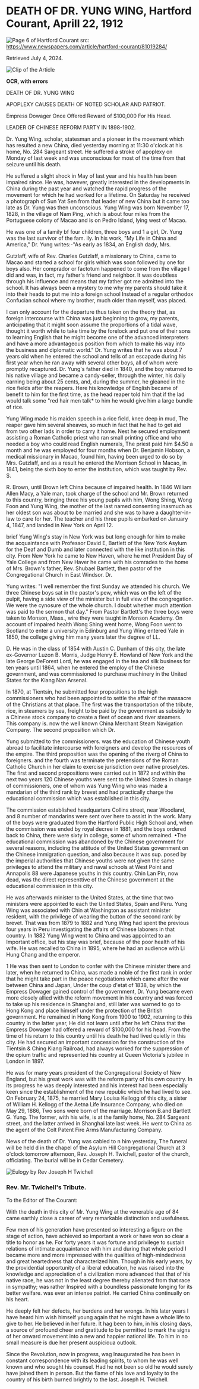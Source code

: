 # DEATH OF DR. YUNG WING, Hartford Courant, Aprill 22, 1912


![Page 6 of Hartford Courant](docs/photos/HartfordCourant-19120422.png)
src: https://www.newspapers.com/article/hartford-courant/81019284/

Retrieved July 4, 2024.

![Clip of the Article](docs/photos/courant_news10120422.jpeg)

**OCR, with errors**

DEATH OF DR. YUNG WING 

APOPLEXY CAUSES DEATH OF NOTED SCHOLAR AND PATRIOT. 

Empress Dowager Once Offered Reward of $100,000 For His Head. 

LEADER OF CHINESE REFORM PARTY IN 1898-1902. 

Dr. Yung Wing, scholar, statesman and a pioneer in the movement which has resulted a new China, died yesterday morning at 11:30 o'clock at his home, No. 284 Sargeant street. He suffered a stroke of apoplexy on Monday of last week and was unconscious for most of the time from that seizure until his death.

He suffered a slight shock in May of last year and his health has been impaired since. He was, however, greatly interested in the developments in China during the past year and watched the rapid progress of the movement for which he had worked for a lifetime. On Saturday he received a photograph of Sun Yat Sen from that leader of new China but it came too late as Dr. Yung was then unconscious. Yung Wing was born November 17, 1828, in the village of Nam Ping, which is about four miles from the Portuguese colony of Macao and is on Pedro Island, lying west of Macao.

He was one of a family bf four children, three boys and 1 a girl, Dr. Yung was the last survivor of the fam. ily. In his work, "My Life in China and America," Dr. Yung writes:-"As early as 1834, an English dady, Mrs.

Gutzlaff, wife of Rev. Charles Gutzlaff, a missionary to China, came to Macao and started a school for girls which was soon followed by one for boys also. Her comprador or factotum happened to come from the village I did and was, in fact, my father's friend and neighbor. It was doubtless through his influence and means that my father got me admitted into the school. It has always been a mystery to me why my parents should take it into their heads to put me into a foreign school Instead of a regular orthodox Confucian school where my brother, much older than myself, was placed.

I can only account for the departure thus taken on the theory that, as foreign intercourse with China was just beginning to grow, my parents, anticipating that it might soon assume the proportions of a tidal wave, thought it worth while to take time by the forelock and put one of their sons to learning English that he might become one of the advanced interpreters and have a more advantageous position from which to make his way into the business and diplomatic world." Dr. Yung writes that he was about 7 years old when he entered the school and tells of an escapade during his first year when he ran away with several other boys, all of whom were promptly recaptured. Dr. Yung's father died in 1840, and the boy returned to his native village and became a candy-seller, through the winter, his daily earning being about 25 cents, and, during the summer, he gleaned in the rice fields after the reapers. Here his knowledge of English became of benefit to him for the first time, as the head reaper told him that if the lad would talk some "red hair men talk* to him he would give him a large bundle of rice.

Yung Wing made his maiden speech in a rice field, knee deep in mud, The reaper gave him several sheaves, so much in fact that he had to get aid from two other lads in order to carry it home. Nest he secured employment assisting a Roman Catholic priest who ran small printing office and who needed a boy who could read English numerals, The priest paid him $4.50 a month and he was employed for four months when Dr. Benjamin Hobson, a medical missionary in Macao, found him, having been urged to do so by Mrs. Gutzlaff, and as a result he entered the Morrison School in Macao, in 1841, being the sixth boy to enter the institution, which was taught by Rev. S.

R. Brown, until Brown left China because cf impaired health. In 1846 William Allen Macy, a Yale man, took charge of the school and Mr. Brown returned to this country, bringing three his young pupils with him, Wong Shing, Wong Foon and Yung Wing, the mother of the last named consenting inasmuch as her oldest son was about to be married and she was to have a daughter-in-law to care for her. The teacher and his three pupils embarked on January 4, 1847, and landed in New York on April 12.

brief Yung Wing's stay in New York was but long enough for him to make the acquaintance with Professor David E, Bartlett of the New York Asylum for the Deaf and Dumb and later connected with the like institution in this city. From New York he came to New Haven, where he met President Day of Yale College and from New Haver he came with his comrades to the home of Mrs. Brown's father, Rev. Shubael Bartlett, then pastor of the Congregational Church in East Windsor. Dr.

Yung writes: "I well remember the first Sunday we attended his church. We three Chinese boys sat in the pastor's pew, which was on the left of the pulpit, having a side view of the minister but in full view of the congregation. We were the cynosure of the whole church. I doubt whether much attention was paid to the sermon that day." From Pastor Bartlett's the three boys were taken to Monson, Mass., wire they were taught in Monson Academy. On account of impaired health Wong Shing went home, Wong Foon went to Scotland to enter a university in Edinburg and Yung Wing entered Yale in 1850, the college giving him many years later the degree of LL.

D. He was in the class of 1854 with Austin C. Dunham of this city, the late ex-Governor Luzon B. Morris, Judge Henry E. Howland of New York and the late George DeForest Lord, he was engaged in the tea and silk business for ten years until 1864, when he entered the employ of the Chinese government, and was commissioned to purchase machinery in the United States for the Kiang Nan Arsenal.

In 1870, at Tientsin, he submitted four propositions to the high commissioners who had been appointed to settle the affair of the massacre of the Christians at that place. The first was the transportation of the tribute, rice, in steamers by sea, freight to be paid by the government as subsidy to a Chinese stock company to create a fleet of ocean and river steamers. This company is. now the well known China Merchant Steam Navigation Company. The second proposition which Dr.

Yung submitted to the commissioners. was the education of Chinese youth abroad to facilitate intercourse with foreigners and develop the resources of the empire. The third proposition was the opening of the riverg of China to foreigners. and the fourth was terminate the pretensions of the Roman Catholic Church in her claim to exercise jurisdiction over native proselytes. The first and second propositions were carried out in 1872 and within the next two years 120 Chinese youths were sent to the United States in charge of commissioners, one of whom was Yung Wing who was made a mandarian of the third rank by brevet and had practically charge the educational commission which was established in this city.

The commission established headquarters Collins street, near Woodland, and 8 number of mandarins were sent over here to assist in the work. Many of the boys were graduated from the Hartford Public High School and, when the commission was ended by royal decree in 1881, and the boys ordered back to China, there were sixty in college, some of whom remained. •The educational commission was abandoned by the Chinese government for several reasons, including the attitude of the United States government on the Chinese immigration question, and also because it was sup. posed by the imperial authorities that Chinese youths were not given the same privileges to attend the military and naval schools at West Point and Annapolis 88 were Japanese youths in this country. Chin Lan Pin, now dead, was the direct representtive of the Chinese government at the educational commission in this city.

He was afterwards minister to the United States, at the time that two ministers were appointed to each the United States, Spain and Peru. Yung Wing was associated with Chin at Washington as assistant minister resident, with the privilege of wearing the button of the second rank by brevet. That was from 1879 to 1882 and Yung Wing had spent the previous four years in Peru investigating the affairs of Chinese laborers in that country. In 1882 Yung Wing went to China and was appointed to an Important office, but his stay was brief, because of the poor health of his wife. He was recalled to China in 1895, where he had an audience with Li Hung Chang and the emperor.

1 He was then sent to London to confer with the Chinese minister there and later, when he returned to China, was made a noble of the first rank in order that he might take part in the peace negotiations which came after the war between China and Japan, Under the coup d'etat of 1838, by which the Empress Dowager gained control of the government, Dr. Yung became even more closely allied with the reform movement in his country and was forced to take up his residence in Shanghai and, still later was warned to go to Hong Kong and place himself under the protection of the British government. He remained in Hong Kong from 1900 to 1902, returning to this country in the latter year, He did not learn until after he left China that the Empress Dowager had offered a reward of $100,000 for his head. From the time of his return to this country until his death he had lived quietly in this city. He had secured an important concession for the construction of the Tientsin &amp; Ching Kiang Railroad, had always worked for the suppression of the opium traffic and represented his country at Queen Victoria's jubilee in London in 1897.

He was for many years president of the Congregational Society of New England, but his great work was with the reform party of his own country. In its progress he was deeply interested and his interest had been especially keen since the establishment of the new republic which he had lived to see. On February 24, 1875, he married Mary Louisa Kellogg of this city, a sister of William H. Kellogg of the Aetna Life Insurance Company, who died on May 29, 1886, Two sons were born of the marriage. Morrison B.and Bartlett G. Yung. The former, with his wife, is at the family home, No. 284 Sargeant street, and the latter arrived in Shanghai late last week. He went to China as the agent of the Colt Patent Fire Arms Manufacturing Company.

News of the death of Dr. Yung was cabled to n him yesterday, The funeral will be held d in the chapel of the Asylum Hill Congregational Church at 3 o'clock tomorrow afternoon, Rev. Joseph H. Twichell, pastor of the church, officiating. The burial will be in Cedar Cemetery.

![Eulogy by Rev Joseph H Twichell](docs/photos/Twichell_Tribute.jpg)

### Rev. Mr. Twichell's Tribute. 

To the Editor of The Courant: 

With the death in this city of Mr. Yung Wing at the venerable age of 84 came earthly close a career of very remarkable distinction and usefulness.

Few men of his generation have presented so interesting a figure on the stage of action, have achieved so important a work or have won so clear a title to honor as he. For forty years it was fortune and privilege to sustain relations of intimate acquaintance with him and during that whole period I became more and more impressed with the qualities of high-mindedness and great heartedness that characterized him. Though in his early years, by the providential opportunity of a liberal education, he was raised into the knowledge and appreciation of a civilization more advanced that that of his native race, he was not in the least degree thereby alienated from that race in sympathy; was rather Inspired with a boundless passionate longing for its better welfare. was ever an intense patriot. He carried China continually on his heart.

He deeply felt her defects, her burdens and her wrongs. In his later years I have heard him wish himself young again that he might have a whole life to give to her. He believed in her future. It hag been to him, in his closing days, a source of profound cheer and gratitude to be permitted to mark the signs of her onward movement into a new and happier national life. To him in no small measure is due her present auspicioua outlook.

Since the Revolution, now in progress, wag Inaugurated he has been in constant correspondence with its leading spirits, to whom he was well known and who sought his counsel. Had he not been so old he would surely have joined them in person. But the flame of his love and loyalty to the country of his birth burned brightly to the last. Joseph H. Twichell.


